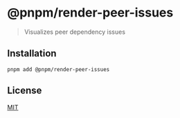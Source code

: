 # @pnpm/render-peer-issues

> Visualizes peer dependency issues

## Installation

```
pnpm add @pnpm/render-peer-issues
```

## License

[MIT](LICENSE)
